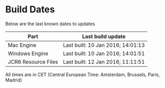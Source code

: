 # Build Dates

Below are the last known dates to updates

Part | Last build update
-----|-----
Mac Engine | Last built: 10 Jan 2016; 14:01:13
Windows Engine | Last built: 10 Jan 2016; 14:01:51
JCR6 Resource Files | Last built: 12 Jan 2016; 11:11:51
All times are in CET (Central European Time: Amsterdam, Brussels, Paris, Madrid)



